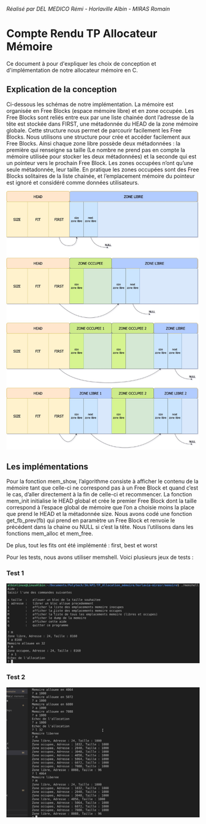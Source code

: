 *Réalisé par DEL MEDICO Rémi - Horlaville Albin - MIRAS Romain*

# Compte Rendu TP Allocateur Mémoire

Ce document à pour d'expliquer les choix de conception et d'implémentation de notre allocateur mémoire en C.

## Explication de la conception

Ci-dessous les schémas de notre implémentation. La mémoire est organisée en Free Blocks (espace mémoire libre) et en zone occupée. Les Free Blocks sont reliés entre eux par une liste chainée dont l’adresse de la tête est stockée dans FIRST, une métadonnée du HEAD de la zone mémoire globale. Cette structure nous permet de parcourir facilement les Free Blocks. Nous utilisons une structure pour crée et accéder facilement aux Free Blocks. Ainsi chaque zone libre possède deux métadonnées : la première qui renseigne sa taille (Le nombre ne prend pas en compte la mémoire utilisée pour stocker les deux métadonnées) et la seconde qui est un pointeur vers le prochain Free Block. Les zones occupées n’ont qu’une seule métadonnée, leur taille. En pratique les zones occupées sont des Free Blocks solitaires de la liste chainée, et l’emplacement mémoire du pointeur est ignoré et considéré comme données utilisateurs.

[<img src="./image_compte_rendu/schema.jpg">](./image_compte_rendu/schema.jpg)

## Les implémentations

Pour la fonction mem_show, l’algorithme consiste à afficher le contenu de la mémoire tant que celle-ci ne correspond pas à un Free Block et quand c’est le cas, d’aller directement à la fin de celle-ci et recommencer. La fonction mem_init initialise le HEAD global et crée le premier Free Block dont la taille correspond à l’espace global de mémoire que l’on a choisie moins la place que prend le HEAD et la métadonnée size. Nous avons codé une fonction get_fb_prev(fb) qui prend en paramètre un Free Block et renvoie le précédent dans la chaine ou NULL si c’est la tête. Nous l’utilisons dans les fonctions mem_alloc et mem_free. 

De plus, tout les fits ont été implémenté : first, best et worst

Pour les tests, nous avons utiliser memshell. Voici plusieurs jeux de tests :

### Test 1

[<img src="./image_compte_rendu/test1.png">](./image_compte_rendu/test1.png)

### Test 2

[<img src="./image_compte_rendu/test2.png">](./image_compte_rendu/test2.png)

